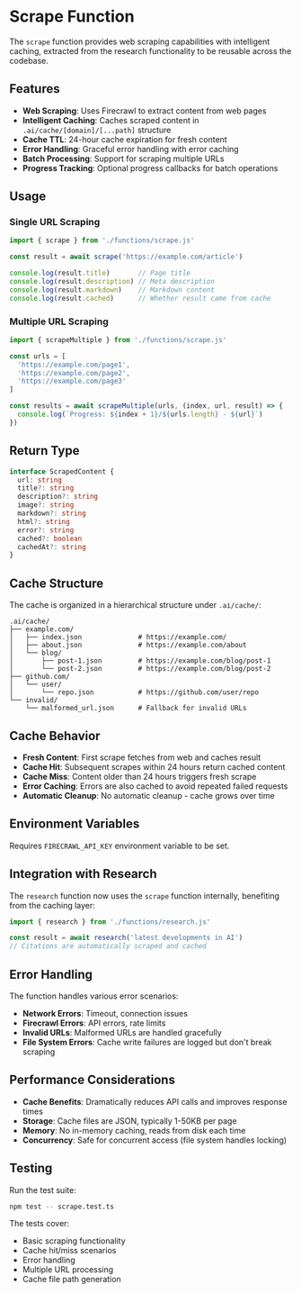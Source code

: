 # Scrape Function

The `scrape` function provides web scraping capabilities with intelligent caching, extracted from the research functionality to be reusable across the codebase.

## Features

- **Web Scraping**: Uses Firecrawl to extract content from web pages
- **Intelligent Caching**: Caches scraped content in `.ai/cache/[domain]/[...path]` structure
- **Cache TTL**: 24-hour cache expiration for fresh content
- **Error Handling**: Graceful error handling with error caching
- **Batch Processing**: Support for scraping multiple URLs
- **Progress Tracking**: Optional progress callbacks for batch operations

## Usage

### Single URL Scraping

```typescript
import { scrape } from './functions/scrape.js'

const result = await scrape('https://example.com/article')

console.log(result.title)       // Page title
console.log(result.description) // Meta description
console.log(result.markdown)    // Markdown content
console.log(result.cached)      // Whether result came from cache
```

### Multiple URL Scraping

```typescript
import { scrapeMultiple } from './functions/scrape.js'

const urls = [
  'https://example.com/page1',
  'https://example.com/page2',
  'https://example.com/page3'
]

const results = await scrapeMultiple(urls, (index, url, result) => {
  console.log(`Progress: ${index + 1}/${urls.length} - ${url}`)
})
```

## Return Type

```typescript
interface ScrapedContent {
  url: string
  title?: string
  description?: string
  image?: string
  markdown?: string
  html?: string
  error?: string
  cached?: boolean
  cachedAt?: string
}
```

## Cache Structure

The cache is organized in a hierarchical structure under `.ai/cache/`:

```
.ai/cache/
├── example.com/
│   ├── index.json              # https://example.com/
│   ├── about.json              # https://example.com/about
│   └── blog/
│       ├── post-1.json         # https://example.com/blog/post-1
│       └── post-2.json         # https://example.com/blog/post-2
├── github.com/
│   └── user/
│       └── repo.json           # https://github.com/user/repo
└── invalid/
    └── malformed_url.json      # Fallback for invalid URLs
```

## Cache Behavior

- **Fresh Content**: First scrape fetches from web and caches result
- **Cache Hit**: Subsequent scrapes within 24 hours return cached content
- **Cache Miss**: Content older than 24 hours triggers fresh scrape
- **Error Caching**: Errors are also cached to avoid repeated failed requests
- **Automatic Cleanup**: No automatic cleanup - cache grows over time

## Environment Variables

Requires `FIRECRAWL_API_KEY` environment variable to be set.

## Integration with Research

The `research` function now uses the `scrape` function internally, benefiting from the caching layer:

```typescript
import { research } from './functions/research.js'

const result = await research('latest developments in AI')
// Citations are automatically scraped and cached
```

## Error Handling

The function handles various error scenarios:

- **Network Errors**: Timeout, connection issues
- **Firecrawl Errors**: API errors, rate limits
- **Invalid URLs**: Malformed URLs are handled gracefully
- **File System Errors**: Cache write failures are logged but don't break scraping

## Performance Considerations

- **Cache Benefits**: Dramatically reduces API calls and improves response times
- **Storage**: Cache files are JSON, typically 1-50KB per page
- **Memory**: No in-memory caching, reads from disk each time
- **Concurrency**: Safe for concurrent access (file system handles locking)

## Testing

Run the test suite:

```bash
npm test -- scrape.test.ts
```

The tests cover:
- Basic scraping functionality
- Cache hit/miss scenarios
- Error handling
- Multiple URL processing
- Cache file path generation 
